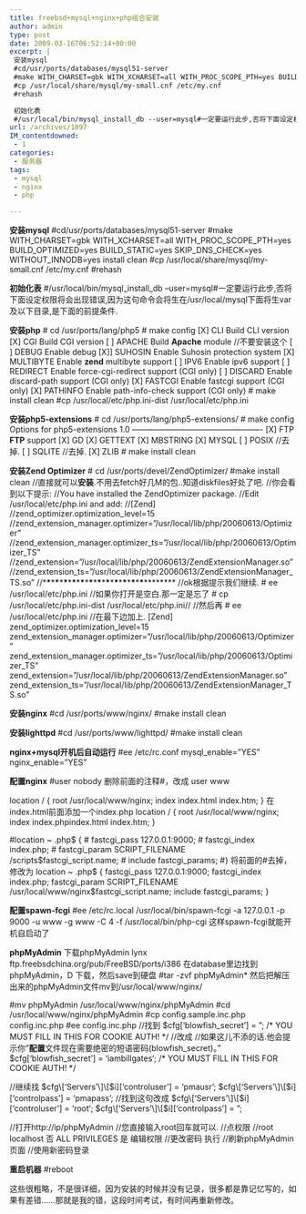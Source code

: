 ```yaml
---
title: freebsd+mysql+nginx+php组合安装
author: admin
type: post
date: 2009-03-16T06:52:14+00:00
excerpt: |
 安装mysql
 #cd/usr/ports/databases/mysql51-server
 #make WITH_CHARSET=gbk WITH_XCHARSET=all WITH_PROC_SCOPE_PTH=yes BUILD_OPTIMIZED=yes BUILD_STATIC=yes SKIP_DNS_CHECK=yes WITHOUT_INNODB=yes install clean
 #cp /usr/local/share/mysql/my-small.cnf /etc/my.cnf
 #rehash

 初始化表
 #/usr/local/bin/mysql_install_db --user=mysql#一定要运行此步,否将下面设定权限将会出现错误,因为这句命令会将生在/usr/local/mysql下面将生var及以下目录,是下面的前提条件.
url: /archives/1097
IM_contentdowned:
 - 1
categories:
 - 服务器
tags:
 - mysql
 - nginx
 - php

---
```

**安装mysql**
#cd/usr/ports/databases/mysql51-server
#make WITH\_CHARSET=gbk WITH\_XCHARSET=all WITH\_PROC\_SCOPE\_PTH=yes BUILD\_OPTIMIZED=yes BUILD\_STATIC=yes SKIP\_DNS\_CHECK=yes WITHOUT\_INNODB=yes install clean
#cp /usr/local/share/mysql/my-small.cnf /etc/my.cnf
#rehash

**初始化表**
#/usr/local/bin/mysql\_install\_db –user=mysql#一定要运行此步,否将下面设定权限将会出现错误,因为这句命令会将生在/usr/local/mysql下面将生var及以下目录,是下面的前提条件.

**安装php**
\# cd /usr/ports/lang/php5
\# make config
[X] CLI Build CLI version
[X] CGI Build CGI version
[ ] APACHE Build **Apache** module //不要安装这个
[ ] DEBUG Enable debug
[X]] SUHOSIN Enable Suhosin protection system
[X] MULTIBYTE Enable **zend** multibyte support
[ ] IPV6 Enable ipv6 support
[ ] REDIRECT Enable force-cgi-redirect support (CGI only)
[ ] DISCARD Enable discard-path support (CGI only)
[X] FASTCGI Enable fastcgi support (CGI only)
[X] PATHINFO Enable path-info-check support (CGI only)
\# make install clean
#cp /usr/local/etc/php.ini-dist /usr/local/etc/php.ini

**安装php5-extensions**
\# cd /usr/ports/lang/php5-extensions/
\# make config
Options for php5-extensions 1.0
————————————————-
[X] FTP **FTP** support
[X] GD
[X] GETTEXT
[X] MBSTRING
[X] MYSQL
[ ] POSIX //去掉.
[ ] SQLITE //去掉.
[X] ZLIB
\# make install clean

**安装Zend Optimizer**
\# cd /usr/ports/devel/ZendOptimizer/
#make install clean
//直接就可以**安装**.不用去fetch好几M的包..知道diskfiles好处了吧.
//你会看到以下提示:
//You have installed the ZendOptimizer package.
//Edit /usr/local/etc/php.ini and add:
//[Zend]
//zend\_optimizer.optimization\_level=15
//zend\_extension\_manager.optimizer=”/usr/local/lib/php/20060613/Optimizer”
//zend\_extension\_manager.optimizer\_ts=”/usr/local/lib/php/20060613/Optimizer\_TS”
//zend_extension=”/usr/local/lib/php/20060613/ZendExtensionManager.so”
//zend\_extension\_ts=”/usr/local/lib/php/20060613/ZendExtensionManager_TS.so”
//\***\***\***\***\***\***\***\***\***\***\***\***\***\***\***\***\***\***\***\***\***\***\***\***\***\*****
//ok根据提示我们继续.
\# ee /usr/local/etc/php.ini
//如果你打开是空白.那一定是忘了
\# cp /usr/local/etc/php.ini-dist /usr/local/etc/php.ini//
//然后再
\# ee /usr/local/etc/php.ini
//在最下边加上.
[Zend]
zend\_optimizer.optimization\_level=15
zend\_extension\_manager.optimizer=”/usr/local/lib/php/20060613/Optimizer”
zend\_extension\_manager.optimizer\_ts=”/usr/local/lib/php/20060613/Optimizer\_TS”
zend_extension=”/usr/local/lib/php/20060613/ZendExtensionManager.so”
zend\_extension\_ts=”/usr/local/lib/php/20060613/ZendExtensionManager_TS.so”

**安装nginx**
#cd /usr/ports/www/nginx/
#make install clean

**安装lighttpd**
#cd /usr/ports/www/lighttpd/
#make install clean

**nginx+mysql开机后自动运行**
#ee /etc/rc.conf
mysql_enable=”YES”
nginx_enable=”YES”

**配置nginx**
#user nobody
删除前面的注释#，改成 user www

location / {
root /usr/local/www/nginx;
index index.html index.htm;
}
在index.html前面添加一个index.php
location / {
root /usr/local/www/nginx;
index index.phpindex.html index.htm;
}

#location ~ \.php$ {
\# fastcgi_pass 127.0.0.1:9000;
\# fastcgi_index index.php;
\# fastcgi\_param SCRIPT\_FILENAME /scripts$fastcgi_script.name;
\# include fastcgi_params;
#}
将前面的#去掉，修改为
location ~ \.php$ {
fastcgi_pass 127.0.0.1:9000;
fastcgi_index index.php;
fastcgi\_param SCRIPT\_FILENAME /usr/local/www/nginx$fastcgi_script.name;
include fastcgi_params;
}

**配置spawn-fcgi**
#ee /etc/rc.local
/usr/local/bin/spawn-fcgi -a 127.0.0.1 -p 9000 -u www -g www -C 4 -f /usr/local/bin/php-cgi
这样spawn-fcgi就能开机自启动了

**phpMyAdmin**
下载phpMyAdmin
lynx ftp.freebsdchina.org/pub/FreeBSD/ports/i386
在database里边找到phpMyAdmin，D 下载，然后save到硬盘
#tar -zvf phpMyAdmin*
然后把解压出来的phpMyAdmin文件mv到/usr/local/www/nginx/

#mv phpMyAdmin /usr/local/www/nginx/phpMyAdmin
#cd /usr/local/www/nginx/phpMyAdmin
#cp config.sample.inc.php config.inc.php
#ee config.inc.php
//找到
$cfg[‘blowfish_secret’] = ”; /\* YOU MUST FILL IN THIS FOR COOKIE AUTH! \*/
//改成
//如果这儿不添的话.他会提示你”**配置**文件现在需要绝密的短语密码(blowfish_secret)。”
$cfg[‘blowfish_secret’] = ‘iambillgates‘; /\* YOU MUST FILL IN THIS FOR COOKIE AUTH! \*/

//继续找
$cfg\[‘Servers’\]\[$i\][‘controluser’] = ‘pmausr’;
$cfg\[‘Servers’\]\[$i\][‘controlpass’] = ‘pmapass’;
//找到这句改成
$cfg\[‘Servers’\]\[$i\][‘controluser’] = ‘root‘;
$cfg\[‘Servers’\]\[$i\][‘controlpass’] = ”;

//打开http://ip/phpMyAdmin
//您直接输入root回车就可以.
//点权限
//root localhost 否 ALL PRIVILEGES 是 编辑权限
//更改密码 执行
//刷新phpMyAdmin页面
//使用新密码登录

**重启机器**
#reboot

这些很粗略，不是很详细，因为安装的时候并没有记录，很多都是靠记忆写的，如果有差错……那就是我的错，这段时间考试，有时间再重新修改。